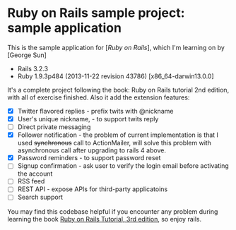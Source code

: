 # Ruby on Rails sample project: sample application

This is the sample application for
[*Ruby on Rails*], which I'm learning on
by [George Sun]

* Rails 3.2.3
* Ruby 1.9.3p484 (2013-11-22 revision 43786) [x86_64-darwin13.0.0]

It's a complete project following the book: Ruby on Rails tutorial 2nd edition,
with all of exercise finished. Also it add the extension features:

- [x] Twitter flavored replies - prefix twits with @nickname
- [x] User's unique nickname, - to support twits reply
- [ ] Direct private messaging
- [x] Follower notification - the problem of current implementation is that I used <del>synchronous</del> call to ActionMailer, will solve this problem with asynchronous call after upgrading to rails 4 above.
- [x] Password reminders - to support password reset
- [ ] Signup confirmation - ask user to verify the login email before activating the account
- [ ] RSS feed
- [ ] REST API - expose APIs for third-party applicatoins
- [ ] Search support

You may find this codebase helpful if you encounter any problem during learning the book [Ruby on Rails Tutorial, 3rd edition](http://ruby.railstutorial.org/ruby-on-rails-tutorial-book), so enjoy rails.
